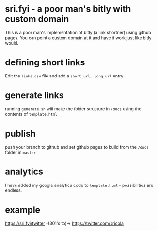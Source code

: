 # sri.fyi - a poor man's bitly with custom domain
This is a poor man's implementation of bitly (a link shortner) using github pages. You can point a custom domain at it and have it work just like bitly would.

# defining short links
Edit the `links.csv` file and add a `short_url, long_url` entry

# generate links
running `generate.sh` will make the folder structure in `/docs` using the contents of `template.html`

# publish
push your branch to github and set github pages to build from the `/docs` folder in `master`

# analytics
I have added my google analytics code to `template.html` - possibilities are endless.

# example
https://sri.fyi/twitter -(301's to)-> https://twitter.com/sricola
